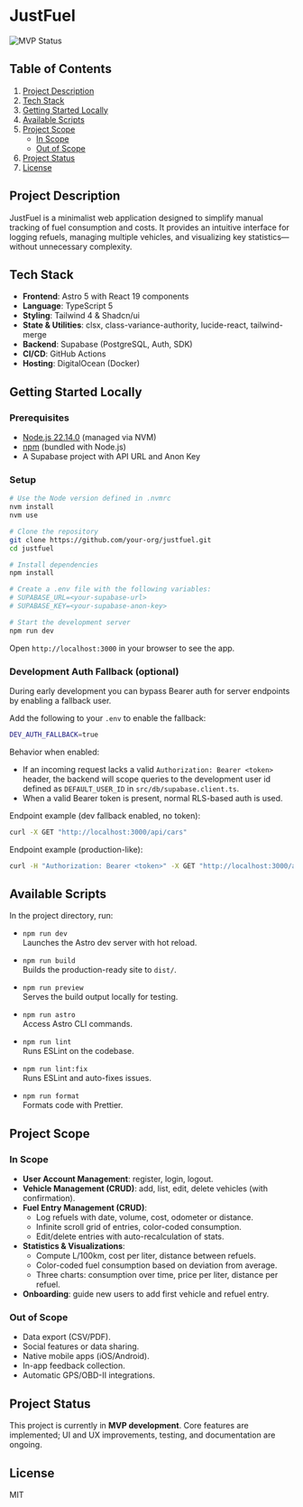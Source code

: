 # JustFuel

![MVP Status](https://img.shields.io/badge/status-MVP%20in%20development-yellow)

## Table of Contents

1. [Project Description](#project-description)
2. [Tech Stack](#tech-stack)
3. [Getting Started Locally](#getting-started-locally)
4. [Available Scripts](#available-scripts)
5. [Project Scope](#project-scope)
   - [In Scope](#in-scope)
   - [Out of Scope](#out-of-scope)
6. [Project Status](#project-status)
7. [License](#license)

## Project Description

JustFuel is a minimalist web application designed to simplify manual tracking of fuel consumption and costs. It provides an intuitive interface for logging refuels, managing multiple vehicles, and visualizing key statistics—without unnecessary complexity.

## Tech Stack

- **Frontend**: Astro 5 with React 19 components
- **Language**: TypeScript 5
- **Styling**: Tailwind 4 & Shadcn/ui
- **State & Utilities**: clsx, class-variance-authority, lucide-react, tailwind-merge
- **Backend**: Supabase (PostgreSQL, Auth, SDK)
- **CI/CD**: GitHub Actions
- **Hosting**: DigitalOcean (Docker)

## Getting Started Locally

### Prerequisites

- [Node.js 22.14.0](https://nodejs.org/) (managed via NVM)
- [npm](https://www.npmjs.com/) (bundled with Node.js)
- A Supabase project with API URL and Anon Key

### Setup

```bash
# Use the Node version defined in .nvmrc
nvm install
nvm use

# Clone the repository
git clone https://github.com/your-org/justfuel.git
cd justfuel

# Install dependencies
npm install

# Create a .env file with the following variables:
# SUPABASE_URL=<your-supabase-url>
# SUPABASE_KEY=<your-supabase-anon-key>

# Start the development server
npm run dev
```

Open `http://localhost:3000` in your browser to see the app.

### Development Auth Fallback (optional)

During early development you can bypass Bearer auth for server endpoints by enabling a fallback user.

Add the following to your `.env` to enable the fallback:

```bash
DEV_AUTH_FALLBACK=true
```

Behavior when enabled:

- If an incoming request lacks a valid `Authorization: Bearer <token>` header, the backend will scope queries to the development user id defined as `DEFAULT_USER_ID` in `src/db/supabase.client.ts`.
- When a valid Bearer token is present, normal RLS-based auth is used.

Endpoint example (dev fallback enabled, no token):

```bash
curl -X GET "http://localhost:3000/api/cars"
```

Endpoint example (production-like):

```bash
curl -H "Authorization: Bearer <token>" -X GET "http://localhost:3000/api/cars"
```

## Available Scripts

In the project directory, run:

- `npm run dev`  
  Launches the Astro dev server with hot reload.

- `npm run build`  
  Builds the production-ready site to `dist/`.

- `npm run preview`  
  Serves the build output locally for testing.

- `npm run astro`  
  Access Astro CLI commands.

- `npm run lint`  
  Runs ESLint on the codebase.

- `npm run lint:fix`  
  Runs ESLint and auto-fixes issues.

- `npm run format`  
  Formats code with Prettier.

## Project Scope

### In Scope

- **User Account Management**: register, login, logout.
- **Vehicle Management (CRUD)**: add, list, edit, delete vehicles (with confirmation).
- **Fuel Entry Management (CRUD)**:
  - Log refuels with date, volume, cost, odometer or distance.
  - Infinite scroll grid of entries, color-coded consumption.
  - Edit/delete entries with auto-recalculation of stats.
- **Statistics & Visualizations**:
  - Compute L/100km, cost per liter, distance between refuels.
  - Color-coded fuel consumption based on deviation from average.
  - Three charts: consumption over time, price per liter, distance per refuel.
- **Onboarding**: guide new users to add first vehicle and refuel entry.

### Out of Scope

- Data export (CSV/PDF).
- Social features or data sharing.
- Native mobile apps (iOS/Android).
- In-app feedback collection.
- Automatic GPS/OBD-II integrations.

## Project Status

This project is currently in **MVP development**. Core features are implemented; UI and UX improvements, testing, and documentation are ongoing.

## License

MIT
